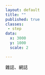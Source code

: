 ```yaml
---
layout: default
title: ""
published: true
classes:
 - step
data:
  x: 3000
  y: 1000
  scale: 2

---
```


雜誌、網誌

